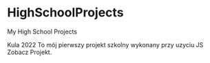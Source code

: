# HighSchoolProjects
My High School Projects

Kula 2022 To mój pierwszy projekt szkolny wykonany przy uzyciu JS <a>Zobacz Projekt</a>.
